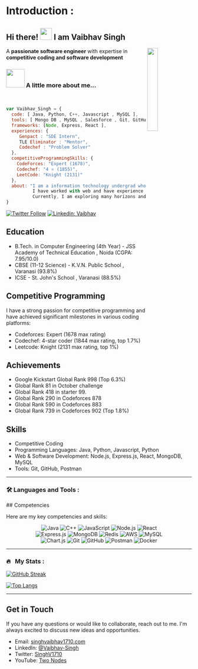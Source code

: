 # Introduction : 

<div>

## Hi there! <img src="https://media.giphy.com/media/cLGu3Icy4OImKOJpai/giphy.gif" width="32"> I am Vaibhav Singh

<img align='right' src="https://media1.giphy.com/media/St8Fupl4K8Lyl5E9G7/giphy.gif?cid=ecf05e47z9x7dwocmvenuctj07lj7sfrhua3xqsoklr0cch4&ep=v1_gifs_related&rid=giphy.gif&ct=s" width="24%">

A **passionate software engineer** with expertise in **competitive coding and software development**

</div>


### <img src="https://media.giphy.com/media/D1kBaRvs9LmaYU3CsF/giphy.gif" width="50"> A little more about me...  

<br/>

```javascript
var Vaibhav_Singh = {
  code: [ Java, Python, C++, Javascript , MySQL ],
  tools: [ Mongo DB , MySQL , Salesforce , Git, GitHub, PostMan  ],
  frameworks: [Node, Express, React ],
  experiences: {
     Genpact : "SDE Intern",
     TLE Eliminator : "Mentor",
     Codechef : "Problem Solver"
  },
  competitiveProgrammingSkills: {
    CodeForces: "Expert (1678)",
    Codechef: "4 ⭐ (1855)",
    LeetCode: "Knight (2131)"
  },
  about: "I am a information technology undergrad who is passionate about learning and creating solutions.\n
          I have worked with web and have experience in Machine Learning and Deep Learnin.\n
          Currently, I am exploring many horizons and participating in competitive programming."
}

```


[![Twitter Follow](https://img.shields.io/twitter/follow/SinghV1710?label=Follow)](https://twitter.com/intent/follow?screen_name=SinghV1710)
[![Linkedin: Vaibhav](https://img.shields.io/badge/-Vaibhav-blue?style=flat-square&logo=Linkedin&logoColor=white&link=https://www.linkedin.com/in/vaibhav-singh-577437212/)](https://www.linkedin.com/in/vaibhav-singh-577437212/)

<!-- ![GitHub followers](https://img.shields.io/github/followers/vaibhav1710?label=Follow&style=social) -->
  

## Education

- B.Tech. in Computer Engineering (4th Year) - JSS Academy of Technical Education , Noida (CGPA: 7.95/10.0)
- CBSE (11-12 Science) - K.V.N. Public School , Varanasi (93.8%)
- ICSE - St. John's School , Varanasi (88.5%)

## Competitive Programming

I have a strong passion for competitive programming and have achieved significant milestones in various coding platforms:

- Codeforces: Expert (1678 max rating)
- Codechef: 4-star coder (1844 max rating, top 1.7%)
- Leetcode: Knight (2131 max rating, top 1%)


## Achievements

- Google Kickstart Global Rank 998 (Top 6.3%)
- Global Rank 81 in October challenge
- Global Rank 418 in starter 99.
- Global Rank 290 in Codeforces 878
- Global Rank 590 in Codeforces 883
- Global Rank 739 in Codeforces 902 (Top 1.8%)

## Skills

- Competitive Coding
- Programming Languages: Java, Python, Javascript, Python
- Web & Software Development:  Node.js, Express.js, React, MongoDB, MySQL
- Tools: Git, GitHub, Postman
    

--------------------------------------------------------------------------------


 ### :hammer_and_wrench: Languages and Tools :
<section>
 ## Competencies


Here are my key competencies and skills:



<div align="center">
  <img src="https://img.shields.io/badge/java-%FFA500.svg?style=for-the-badge&logo=java&logoColor=white" alt="Java">
  <img src="https://img.shields.io/badge/c%2B%2B-%2300599C.svg?style=for-the-badge&logo=c%2B%2B&logoColor=white" alt="C++">
  <img src="https://img.shields.io/badge/JavaScript-%23F7DF1E.svg?style=for-the-badge&logo=javascript&logoColor=black" alt="JavaScript">
  <img src="https://img.shields.io/badge/node.js-%23339933.svg?style=for-the-badge&logo=node.js&logoColor=white" alt="Node.js">
  <img src="https://img.shields.io/badge/react-%2361DAFB.svg?style=for-the-badge&logo=react&logoColor=white" alt="React">
</div>

<div align="center">
  <img src="https://img.shields.io/badge/express.js-%23404d59.svg?style=for-the-badge&logo=express&logoColor=%2361DAFB" alt="Express.js">
  <img src="https://img.shields.io/badge/MongoDB-%234ea94b.svg?style=for-the-badge&logo=mongodb&logoColor=white" alt="MongoDB">
  <img src="https://img.shields.io/badge/redis-%23DD0031.svg?style=for-the-badge&logo=redis&logoColor=white" alt="Redis">
  <img src="https://img.shields.io/badge/AWS-%23FF9900.svg?style=for-the-badge&logo=amazon-aws&logoColor=white" alt="AWS">
  <img src="https://img.shields.io/badge/mysql-%2300f.svg?style=for-the-badge&logo=mysql&logoColor=white" alt="MySQL">
</div>

<div align="center">
  <img src="https://img.shields.io/badge/chart.js-F5788D.svg?style=for-the-badge&logo=chart.js&logoColor=white" alt="Chart.js">
  <img src="https://img.shields.io/badge/git-%23F05033.svg?style=for-the-badge&logo=git&logoColor=white" alt="Git">
  <img src="https://img.shields.io/badge/github-%23181717.svg?style=for-the-badge&logo=github&logoColor=white" alt="GitHub">
  <img src="https://img.shields.io/badge/postman-%23FF6C37.svg?style=for-the-badge&logo=postman&logoColor=white" alt="Postman">
  <img src="https://img.shields.io/badge/Docker-2CA5E0?style=for-the-badge&logo=docker&logoColor=white" alt="Docker">
</div>

 </section>
 
 -----------------------------------------------------------------------------------

### 🔥 &nbsp; My Stats :
[![GitHub Streak](http://github-readme-streak-stats.herokuapp.com?user=vaibhav1710&theme=dark&background=000000)](https://git.io/streak-stats)

[![Top Langs](https://github-readme-stats.vercel.app/api/top-langs/?username=vaibhav1710&layout=compact&theme=vision-friendly-dark)](https://github.com/anuraghazra/github-readme-stats)
                                                                                                                                        
----------------------------------------------------------------------------------                                                                                                                                    
## Get in Touch

If you have any questions or would like to collaborate, reach out to me. I'm always excited to discuss new ideas and opportunities.

- Email: [singhvaibhav1710.com](mailto:singhvaibhav1710@gmail.com)
- LinkedIn: [@Vaibhav-Singh](https://www.linkedin.com/in/vaibhav-singh-577437212/)
- Twitter: [SinghV1710](https://twitter.com/SinghV1710)
- YouTube: [Two Nodes](https://www.youtube.com/@twonodes/)



